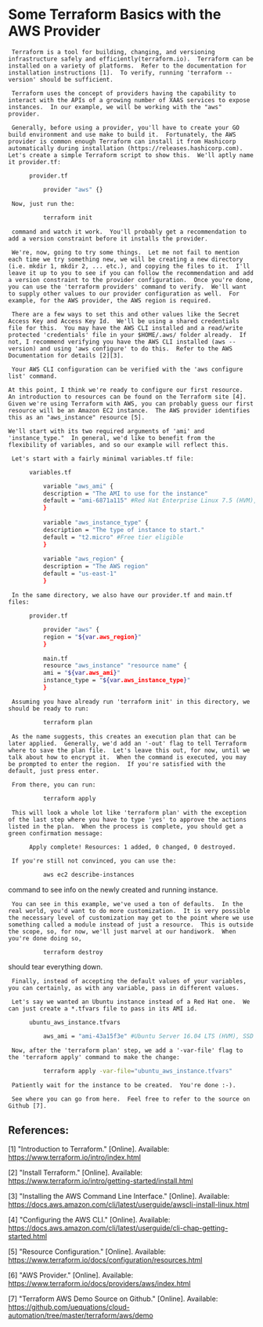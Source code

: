 # Some Terraform Basics with the AWS Provider

     Terraform is a tool for building, changing, and versioning infrastructure safely and efficiently(terraform.io).  Terraform can be installed on a variety of platforms.  Refer to the documentation for installation instructions [1].  To verify, running 'terraform --version' should be sufficient. 

     Terraform uses the concept of providers having the capability to interact with the APIs of a growing number of XAAS services to expose instances.  In our example, we will be working with the "aws" provider. 

     Generally, before using a provider, you'll have to create your GO build environment and use make to build it.  Fortunately, the AWS provider is common enough Terraform can install it from Hashicorp automatically during installation (https://releases.hashicorp.com). Let's create a simple Terraform script to show this.  We'll aptly name it provider.tf: 
 
          provider.tf
```sh
          provider "aws" {}
```
     Now, just run the:
```sh
          terraform init  
```
     command and watch it work.  You'll probably get a recommendation to add a version constraint before it installs the provider. 

     We're, now, going to try some things.  Let me not fail to mention each time we try something new, we will be creating a new directory (i.e. mkdir 1, mkdir 2, ... etc.), and copying the files to it.  I'll leave it up to you to see if you can follow the recommendation and add a version constraint to the provider configuration.  Once you're done, you can use the 'terraform providers' command to verify.  We'll want to supply other values to our provider configuration as well.  For example, for the AWS provider, the AWS region is required. 

     There are a few ways to set this and other values like the Secret Access Key and Access Key Id.  We'll be using a shared credentials file for this.  You may have the AWS CLI installed and a read/write protected 'credentials' file in your $HOME/.aws/ folder already.  If not, I recommend verifying you have the AWS CLI installed (aws --version) and using 'aws configure' to do this.  Refer to the AWS Documentation for details [2][3]. 

     Your AWS CLI configuration can be verified with the 'aws configure list' command. 

    At this point, I think we're ready to configure our first resource.  An introduction to resources can be found on the Terraform site [4].  Given we're using Terraform with AWS, you can probably guess our first resource will be an Amazon EC2 instance.  The AWS provider identifies this as an "aws_instance" resource [5]. 
 
    We'll start with its two required arguments of 'ami' and 'instance_type."  In general, we'd like to benefit from the flexibility of variables, and so our example will reflect this. 

     Let's start with a fairly minimal variables.tf file: 
 
          variables.tf
```sh
          variable "aws_ami" { 
          description = "The AMI to use for the instance" 
          default = "ami-6871a115" #Red Hat Enterprise Linux 7.5 (HVM), SSD Volume Type 
          } 
 
          variable "aws_instance_type" { 
          description = "The type of instance to start." 
          default = "t2.micro" #Free tier eligible 
          } 
 
          variable "aws_region" { 
          description = "The AWS region" 
          default = "us-east-1" 
          } 
 ```
     In the same directory, we also have our provider.tf and main.tf files: 
 
          provider.tf
```sh
          provider "aws" { 
          region = "${var.aws_region}" 
          } 

          main.tf 
          resource "aws_instance" "resource name" { 
          ami = "${var.aws_ami}" 
          instance_type = "${var.aws_instance_type}" 
          } 
```
     Assuming you have already run 'terraform init' in this directory, we should be ready to run:
```sh
          terraform plan 
```
     As the name suggests, this creates an execution plan that can be later applied.  Generally, we'd add an '-out' flag to tell Terraform where to save the plan file.  Let's leave this out, for now, until we talk about how to encrypt it.  When the command is executed, you may be prompted to enter the region.  If you're satisfied with the default, just press enter. 

     From there, you can run: 
```sh
          terraform apply
```
     This will look a whole lot like 'terraform plan' with the exception of the last step where you have to type 'yes' to approve the actions listed in the plan.  When the process is complete, you should get a green confirmation message: 

          Apply complete! Resources: 1 added, 0 changed, 0 destroyed. 
    
     If you're still not convinced, you can use the: 
```sh  
          aws ec2 describe-instances 
```
command to see info on the newly created and running instance. 

     You can see in this example, we've used a ton of defaults.  In the real world, you'd want to do more customization.  It is very possible the necessary level of customization may get to the point where we use something called a module instead of just a resource.  This is outside the scope, so, for now, we'll just marvel at our handiwork.  When you're done doing so,  
```sh
          terraform destroy 
```
should tear everything down.  

     Finally, instead of accepting the default values of your variables, you can certainly, as with any variable, pass in different values. 

     Let's say we wanted an Ubuntu instance instead of a Red Hat one.  We can just create a *.tfvars file to pass in its AMI id. 
 
          ubuntu_aws_instance.tfvars
```sh
          aws_ami = "ami-43a15f3e" #Ubuntu Server 16.04 LTS (HVM), SSD Volume Type 
 ```
     Now, after the 'terraform plan' step, we add a '-var-file' flag to the 'terraform apply' command to make the change: 
```sh 
          terraform apply -var-file="ubuntu_aws_instance.tfvars"
```
     Patiently wait for the instance to be created.  You're done :-). 
   
     See where you can go from here.  Feel free to refer to the source on Github [7].

## References: 

[1]  "Introduction to Terraform." [Online].  Available: https://www.terraform.io/intro/index.html 

[2]  "Install Terraform." [Online].  Available: https://www.terraform.io/intro/getting-started/install.html 

[3]  "Installing the AWS Command Line Interface." [Online]. Available: https://docs.aws.amazon.com/cli/latest/userguide/awscli-install-linux.html 

[4]  "Configuring the AWS CLI." [Online]. Available: https://docs.aws.amazon.com/cli/latest/userguide/cli-chap-getting-started.html 

[5]  "Resource Configuration." [Online]. Available: https://www.terraform.io/docs/configuration/resources.html 

[6]  "AWS Provider." [Online].  Available: https://www.terraform.io/docs/providers/aws/index.html 

[7]  "Terraform AWS Demo Source on Github." [Online].  Available: https://github.com/uequations/cloud-automation/tree/master/terraform/aws/demo
